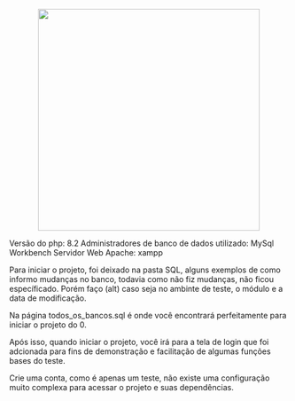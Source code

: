 <p align="center"><a href="https://www.php.net" target="_blank"><img src="https://www.php.net/images/logos/php-logo.svg" width="400"></a></p>
Versão do php: 8.2
Administradores de banco de dados utilizado: MySql Workbench
Servidor Web Apache: xampp

Para iniciar o projeto, foi deixado na pasta SQL, alguns exemplos de como informo mudanças no banco, todavia como não fiz mudanças, não ficou específicado. Porém faço (alt) caso seja no ambinte de teste, o módulo e a data de modificação.

Na página todos_os_bancos.sql é onde você encontrará perfeitamente para iniciar o projeto do 0.

Após isso, quando iniciar o projeto, você irá para a tela de login que foi adcionada para fins de demonstração e facilitação de algumas funções bases do teste.

Crie uma conta, como é apenas um teste, não existe uma configuração muito complexa para acessar o projeto e suas dependências.


